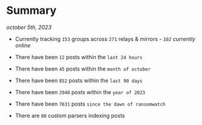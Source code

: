 
# Summary
_october 5th, 2023_

- Currently tracking `153` groups across `271` relays & mirrors - _`102` currently online_

- There have been `12` posts within the `last 24 hours`

- There have been `45` posts within the `month of october`

- There have been `852` posts within the `last 90 days`

- There have been `2940` posts within the `year of 2023`

- There have been `7631` posts `since the dawn of ransomwatch`

- There are `80` custom parsers indexing posts
